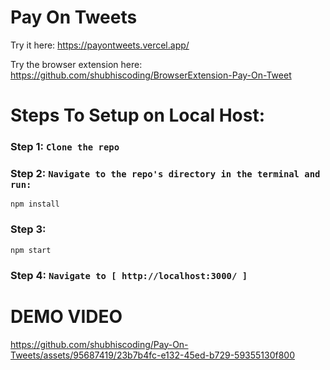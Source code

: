 # Pay On Tweets

Try it here: https://payontweets.vercel.app/

Try the browser extension here: https://github.com/shubhiscoding/BrowserExtension-Pay-On-Tweet

# Steps To Setup on Local Host:

### Step 1: ``` Clone the repo ```
### Step 2: ```Navigate to the repo's directory in the terminal and run:```
```
npm install
```
### Step 3:
```
npm start
```

### Step 4: ```Navigate to [ http://localhost:3000/ ]```

# DEMO VIDEO

https://github.com/shubhiscoding/Pay-On-Tweets/assets/95687419/23b7b4fc-e132-45ed-b729-59355130f800

